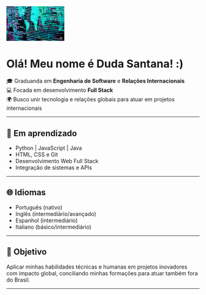 <img src="capa.png" alt="Banner do perfil" style="width:30%; height:200%; max-width:800px; max-height:200px; object-fit:cover;" />


<h1> Olá! Meu nome é Duda Santana! :) </h1>

<p>🎓 Graduanda em <strong>Engenharia de Software</strong> e <strong>Relações Internacionais</strong><br>
💻 Focada em desenvolvimento <strong>Full Stack</strong><br>
🌍 Busco unir tecnologia e relações globais para atuar em projetos internacionais</p>

<hr>

<h2>🚀 Em aprendizado</h2>
<ul>
  <li>Python | JavaScript | Java</li>
  <li>HTML, CSS e Git</li>
  <li>Desenvolvimento Web Full Stack</li>
  <li>Integração de sistemas e APIs</li>
</ul>

<hr>

<h2>🌐 Idiomas</h2>
<ul>
  <li>Português (nativo)</li>
  <li>Inglês (intermediário/avançado)</li>
  <li>Espanhol (intermediário)</li>
  <li>Italiano (básico/intermediário)</li>
</ul>

<hr>

<h2>🎯 Objetivo</h2>
<p>
Aplicar minhas habilidades técnicas e humanas em projetos inovadores com impacto global, conciliando minhas formações para atuar também fora do Brasil.
</p>

<hr>


